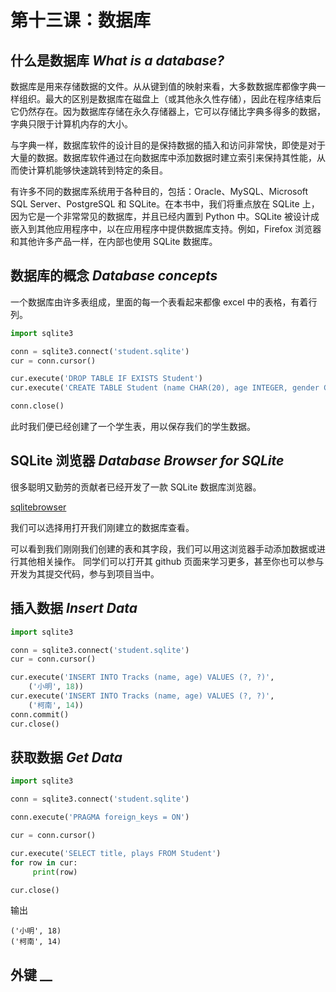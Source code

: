 # 第十三课：数据库

## 什么是数据库 _What is a database?_

数据库是用来存储数据的文件。从从键到值的映射来看，大多数数据库都像字典一样组织。最大的区别是数据库在磁盘上（或其他永久性存储），因此在程序结束后它仍然存在。因为数据库存储在永久存储器上，它可以存储比字典多得多的数据，字典只限于计算机内存的大小。

与字典一样，数据库软件的设计目的是保持数据的插入和访问非常快，即使是对于大量的数据。数据库软件通过在向数据库中添加数据时建立索引来保持其性能，从而使计算机能够快速跳转到特定的条目。

有许多不同的数据库系统用于各种目的，包括：Oracle、MySQL、Microsoft SQL Server、PostgreSQL 和 SQLite。在本书中，我们将重点放在 SQLite 上，因为它是一个非常常见的数据库，并且已经内置到 Python 中。SQLite 被设计成嵌入到其他应用程序中，以在应用程序中提供数据库支持。例如，Firefox 浏览器和其他许多产品一样，在内部也使用 SQLite 数据库。

## 数据库的概念 _Database concepts_

一个数据库由许多表组成，里面的每一个表看起来都像 excel 中的表格，有着行列。

```python
import sqlite3

conn = sqlite3.connect('student.sqlite')
cur = conn.cursor()

cur.execute('DROP TABLE IF EXISTS Student')
cur.execute('CREATE TABLE Student (name CHAR(20), age INTEGER, gender CHAR(10))')

conn.close()
```

此时我们便已经创建了一个学生表，用以保存我们的学生数据。

## SQLite 浏览器 _Database Browser for SQLite_

很多聪明又勤劳的贡献者已经开发了一款 SQLite 数据库浏览器。

[sqlitebrowser](https://github.com/sqlitebrowser/sqlitebrowser)

我们可以选择用打开我们刚建立的数据库查看。

可以看到我们刚刚我们创建的表和其字段，我们可以用这浏览器手动添加数据或进行其他相关操作。
同学们可以打开其 github 页面来学习更多，甚至你也可以参与开发为其提交代码，参与到项目当中。

## 插入数据 _Insert Data_

```python
import sqlite3

conn = sqlite3.connect('student.sqlite')
cur = conn.cursor()

cur.execute('INSERT INTO Tracks (name, age) VALUES (?, ?)',
    ('小明', 18))
cur.execute('INSERT INTO Tracks (name, age) VALUES (?, ?)',
    ('柯南', 14))
conn.commit()
cur.close()
```

## 获取数据 _Get Data_

```python
import sqlite3

conn = sqlite3.connect('student.sqlite')

conn.execute('PRAGMA foreign_keys = ON')

cur = conn.cursor()

cur.execute('SELECT title, plays FROM Student')
for row in cur:
     print(row)

cur.close()
```

输出

```output
('小明', 18)
('柯南', 14)
```

## 外键 \_\_
